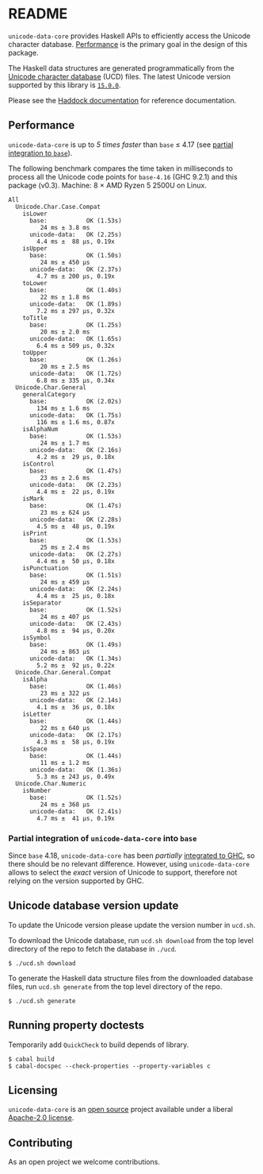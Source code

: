# README

`unicode-data-core` provides Haskell APIs to efficiently access the Unicode
character database. [Performance](#performance) is the primary goal in the
design of this package.

The Haskell data structures are generated programmatically from the
[Unicode character database](https://www.unicode.org/ucd/) (UCD) files.
The latest Unicode version supported by this library is
[`15.0.0`](https://www.unicode.org/versions/Unicode15.0.0/).

Please see the
[Haddock documentation](https://hackage.haskell.org/package/unicode-data-core)
for reference documentation.

## Performance

`unicode-data-core` is up to _5 times faster_ than `base` ≤ 4.17 (see
[partial integration to `base`](#partial-integration-of-unicode-data-into-base)).

The following benchmark compares the time taken in milliseconds to process all
the Unicode code points for `base-4.16` (GHC 9.2.1) and this package (v0.3).
Machine: 8 × AMD Ryzen 5 2500U on Linux.

```
All
  Unicode.Char.Case.Compat
    isLower
      base:           OK (1.53s)
         24 ms ± 3.8 ms
      unicode-data:   OK (2.25s)
        4.4 ms ±  88 μs, 0.19x
    isUpper
      base:           OK (1.50s)
         24 ms ± 450 μs
      unicode-data:   OK (2.37s)
        4.7 ms ± 200 μs, 0.19x
    toLower
      base:           OK (1.40s)
         22 ms ± 1.8 ms
      unicode-data:   OK (1.89s)
        7.2 ms ± 297 μs, 0.32x
    toTitle
      base:           OK (1.25s)
         20 ms ± 2.0 ms
      unicode-data:   OK (1.65s)
        6.4 ms ± 509 μs, 0.32x
    toUpper
      base:           OK (1.26s)
         20 ms ± 2.5 ms
      unicode-data:   OK (1.72s)
        6.8 ms ± 335 μs, 0.34x
  Unicode.Char.General
    generalCategory
      base:           OK (2.02s)
        134 ms ± 1.6 ms
      unicode-data:   OK (1.75s)
        116 ms ± 1.6 ms, 0.87x
    isAlphaNum
      base:           OK (1.53s)
         24 ms ± 1.7 ms
      unicode-data:   OK (2.16s)
        4.2 ms ±  29 μs, 0.18x
    isControl
      base:           OK (1.47s)
         23 ms ± 2.6 ms
      unicode-data:   OK (2.23s)
        4.4 ms ±  22 μs, 0.19x
    isMark
      base:           OK (1.47s)
         23 ms ± 624 μs
      unicode-data:   OK (2.28s)
        4.5 ms ±  48 μs, 0.19x
    isPrint
      base:           OK (1.53s)
         25 ms ± 2.4 ms
      unicode-data:   OK (2.27s)
        4.4 ms ±  50 μs, 0.18x
    isPunctuation
      base:           OK (1.51s)
         24 ms ± 459 μs
      unicode-data:   OK (2.24s)
        4.4 ms ±  25 μs, 0.18x
    isSeparator
      base:           OK (1.52s)
         24 ms ± 407 μs
      unicode-data:   OK (2.43s)
        4.8 ms ±  94 μs, 0.20x
    isSymbol
      base:           OK (1.49s)
         24 ms ± 863 μs
      unicode-data:   OK (1.34s)
        5.2 ms ±  92 μs, 0.22x
  Unicode.Char.General.Compat
    isAlpha
      base:           OK (1.46s)
         23 ms ± 322 μs
      unicode-data:   OK (2.14s)
        4.1 ms ±  36 μs, 0.18x
    isLetter
      base:           OK (1.44s)
         22 ms ± 640 μs
      unicode-data:   OK (2.17s)
        4.3 ms ±  58 μs, 0.19x
    isSpace
      base:           OK (1.44s)
         11 ms ± 1.2 ms
      unicode-data:   OK (1.36s)
        5.3 ms ± 243 μs, 0.49x
  Unicode.Char.Numeric
    isNumber
      base:           OK (1.52s)
         24 ms ± 368 μs
      unicode-data:   OK (2.41s)
        4.7 ms ±  41 μs, 0.19x
```

### Partial integration of `unicode-data-core` into `base`

Since `base` 4.18, `unicode-data-core` has been
_partially_ [integrated to GHC](https://gitlab.haskell.org/ghc/ghc/-/merge_requests/8072),
so there should be no relevant difference. However, using `unicode-data-core` allows
to select the _exact_ version of Unicode to support, therefore not relying on
the version supported by GHC.

## Unicode database version update

To update the Unicode version please update the version number in
`ucd.sh`.

To download the Unicode database, run `ucd.sh download` from the top
level directory of the repo to fetch the database in `./ucd`.

```
$ ./ucd.sh download
```

To generate the Haskell data structure files from the downloaded database
files, run `ucd.sh generate` from the top level directory of the repo.

```
$ ./ucd.sh generate
```

## Running property doctests

Temporarily add `QuickCheck` to build depends of library.

```
$ cabal build
$ cabal-docspec --check-properties --property-variables c
```

## Licensing

`unicode-data-core` is an [open source](https://github.com/composewell/unicode-data)
project available under a liberal [Apache-2.0 license](LICENSE).

## Contributing

As an open project we welcome contributions.
